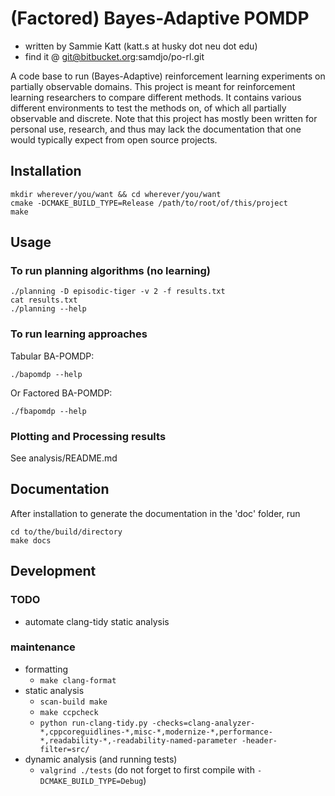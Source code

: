 # (Factored) Bayes-Adaptive POMDP

* written by Sammie Katt (katt.s at husky dot neu dot edu)
* find it @ git@bitbucket.org:samdjo/po-rl.git

A code base to run (Bayes-Adaptive) reinforcement learning experiments on
partially observable domains. This project is meant for reinforcement learning
researchers to compare different methods. It contains various different
environments to test the methods on, of which all partially observable and
discrete. Note that this project has mostly been written for personal use,
research, and thus may lack the documentation that one would typically expect
from open source projects.

## Installation

```console
mkdir wherever/you/want && cd wherever/you/want
cmake -DCMAKE_BUILD_TYPE=Release /path/to/root/of/this/project
make
```

## Usage

### To run planning algorithms (no learning)

```console
./planning -D episodic-tiger -v 2 -f results.txt
cat results.txt
./planning --help
```

### To run learning approaches

Tabular BA-POMDP:
```console
./bapomdp --help
```

Or Factored BA-POMDP:
```console
./fbapomdp --help
```

### Plotting and Processing results

See analysis/README.md

## Documentation

After installation to generate the documentation in the 'doc' folder, run 

``` console
cd to/the/build/directory
make docs
```

## Development

### TODO

* automate clang-tidy static analysis

### maintenance
* formatting
    - ``` make clang-format ```
* static analysis
    - ``` scan-build make ```
    - ``` make ccpcheck ```
    - ``` python run-clang-tidy.py -checks=clang-analyzer-*,cppcoreguidlines-*,misc-*,modernize-*,performance-*,readability-*,-readability-named-parameter -header-filter=src/ ```
* dynamic analysis (and running tests)
    - ``` valgrind ./tests ``` (do not forget to first compile with ``` -DCMAKE_BUILD_TYPE=Debug ```)
